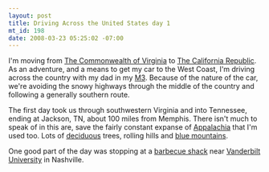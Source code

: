 ```yaml
--- 
layout: post
title: Driving Across the United States day 1
mt_id: 198
date: 2008-03-23 05:25:02 -07:00
---
```

I'm moving from [The Commonwealth of Virginia](http://en.wikipedia.org/wiki/Arlington,_Virginia) to [The California Republic](http://en.wikipedia.org/wiki/Silicon_Valley).  As an adventure, and a means to get my car to the West Coast, I'm driving across the country with my dad in my [M3](http://gallery.dinomite.net/v/Cars/BMW_M3/).  Because of the nature of the car, we're avoiding the snowy highways through the middle of the country and following a generally southern route.

The first day took us through southwestern Virginia and into Tennessee, ending at Jackson, TN, about 100 miles from Memphis.  There isn't much to speak of in this are, save the fairly constant expanse of [Appalachia](http://en.wikipedia.org/wiki/Appalachia) that I'm used too.  Lots of [deciduous](http://en.wikipedia.org/wiki/Deciduous) trees, rolling hills and [blue mountains](http://en.wikipedia.org/wiki/Blue_Ridge_Mountains).

One good part of the day was stopping at a [barbecue shack](http://www.hogheavenbbq.com/) near [Vanderbilt University](http://en.wikipedia.org/wiki/Vanderbilt_University) in Nashville.
